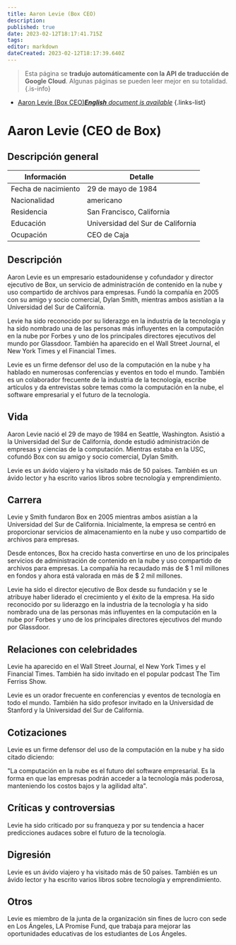 ```yaml
---
title: Aaron Levie (Box CEO)
description: 
published: true
date: 2023-02-12T18:17:41.715Z
tags: 
editor: markdown
dateCreated: 2023-02-12T18:17:39.640Z
---
```


> Esta página se **tradujo automáticamente con la API de traducción de Google Cloud**.
Algunas páginas se pueden leer mejor en su totalidad.{.is-info}



- [Aaron Levie (Box CEO)***English** document is available*](/en/Knowledge-base/Dictionary/Person/aaron-levie-box-ceo)
{.links-list}


# Aaron Levie (CEO de Box)

## Descripción general

| Información | Detalle |
| ---------- | ------ |
| Fecha de nacimiento | 29 de mayo de 1984 |
| Nacionalidad | americano |
| Residencia | San Francisco, California |
| Educación | Universidad del Sur de California |
| Ocupación | CEO de Caja |

## Descripción

Aaron Levie es un empresario estadounidense y cofundador y director ejecutivo de Box, un servicio de administración de contenido en la nube y uso compartido de archivos para empresas. Fundó la compañía en 2005 con su amigo y socio comercial, Dylan Smith, mientras ambos asistían a la Universidad del Sur de California.

Levie ha sido reconocido por su liderazgo en la industria de la tecnología y ha sido nombrado una de las personas más influyentes en la computación en la nube por Forbes y uno de los principales directores ejecutivos del mundo por Glassdoor. También ha aparecido en el Wall Street Journal, el New York Times y el Financial Times.

Levie es un firme defensor del uso de la computación en la nube y ha hablado en numerosas conferencias y eventos en todo el mundo. También es un colaborador frecuente de la industria de la tecnología, escribe artículos y da entrevistas sobre temas como la computación en la nube, el software empresarial y el futuro de la tecnología.

## Vida

Aaron Levie nació el 29 de mayo de 1984 en Seattle, Washington. Asistió a la Universidad del Sur de California, donde estudió administración de empresas y ciencias de la computación. Mientras estaba en la USC, cofundó Box con su amigo y socio comercial, Dylan Smith.

Levie es un ávido viajero y ha visitado más de 50 países. También es un ávido lector y ha escrito varios libros sobre tecnología y emprendimiento.

## Carrera

Levie y Smith fundaron Box en 2005 mientras ambos asistían a la Universidad del Sur de California. Inicialmente, la empresa se centró en proporcionar servicios de almacenamiento en la nube y uso compartido de archivos para empresas.

Desde entonces, Box ha crecido hasta convertirse en uno de los principales servicios de administración de contenido en la nube y uso compartido de archivos para empresas. La compañía ha recaudado más de $ 1 mil millones en fondos y ahora está valorada en más de $ 2 mil millones.

Levie ha sido el director ejecutivo de Box desde su fundación y se le atribuye haber liderado el crecimiento y el éxito de la empresa. Ha sido reconocido por su liderazgo en la industria de la tecnología y ha sido nombrado una de las personas más influyentes en la computación en la nube por Forbes y uno de los principales directores ejecutivos del mundo por Glassdoor.

## Relaciones con celebridades

Levie ha aparecido en el Wall Street Journal, el New York Times y el Financial Times. También ha sido invitado en el popular podcast The Tim Ferriss Show.

Levie es un orador frecuente en conferencias y eventos de tecnología en todo el mundo. También ha sido profesor invitado en la Universidad de Stanford y la Universidad del Sur de California.

## Cotizaciones

Levie es un firme defensor del uso de la computación en la nube y ha sido citado diciendo:

"La computación en la nube es el futuro del software empresarial. Es la forma en que las empresas podrán acceder a la tecnología más poderosa, manteniendo los costos bajos y la agilidad alta".

## Críticas y controversias

Levie ha sido criticado por su franqueza y por su tendencia a hacer predicciones audaces sobre el futuro de la tecnología.

## Digresión

Levie es un ávido viajero y ha visitado más de 50 países. También es un ávido lector y ha escrito varios libros sobre tecnología y emprendimiento.

## Otros

Levie es miembro de la junta de la organización sin fines de lucro con sede en Los Ángeles, LA Promise Fund, que trabaja para mejorar las oportunidades educativas de los estudiantes de Los Ángeles.